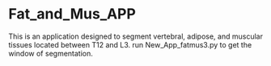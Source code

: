 # Fat_and_Mus_APP
This is an application designed to segment vertebral, adipose, and muscular tissues located between T12 and L3.
run New_App_fatmus3.py to get the window of segmentation.
